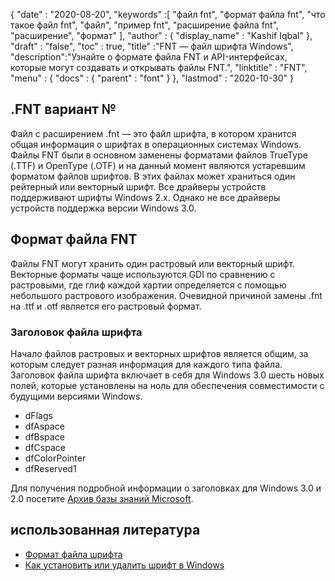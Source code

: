 {
  "date" : "2020-08-20",
  "keywords" :[ "файл fnt", "формат файла fnt", "что такое файл fnt", "файл", "пример fnt", "расширение файла fnt", "расширение", "формат" ],
  "author" : {
    "display_name" : "Kashif Iqbal"
},
  "draft" : "false",
  "toc" : true,
  "title" :"FNT — файл шрифта Windows",
  "description":"Узнайте о формате файла FNT и API-интерфейсах, которые могут создавать и открывать файлы FNT.",
  "linktitle" : "FNT",
  "menu" : {
    "docs" : {
      "parent" : "font"
}
},
  "lastmod" : "2020-10-30"
}

## .FNT вариант №

Файл с расширением .fnt — это файл шрифта, в котором хранится общая информация о шрифтах в операционных системах Windows. Файлы FNT были в основном заменены форматами файлов TrueType (.TTF) и OpenType (.OTF) и на данный момент являются устаревшим форматом файлов шрифтов. В этих файлах может храниться один рейтерный или векторный шрифт. Все драйверы устройств поддерживают шрифты Windows 2.x. Однако не все драйверы устройств
поддержка версии Windows 3.0.

## Формат файла FNT

Файлы FNT могут хранить один растровый или векторный шрифт. Векторные форматы чаще используются GDI по сравнению с растровыми, где глиф каждой хартии определяется с помощью небольшого растрового изображения. Очевидной причиной замены .fnt на .ttf и .otf является его растровый формат.

### Заголовок файла шрифта
Начало файлов растровых и векторных шрифтов является общим, за которым следует разная информация для каждого типа файла. Заголовок файла шрифта включает в себя для Windows 3.0 шесть новых полей, которые установлены на ноль для обеспечения совместимости с будущими версиями Windows.

* dFlags
* dfAspace
* dfBspace
* dfCspace
* dfColorPointer
* dfReserved1

Для получения подробной информации о заголовках для Windows 3.0 и 2.0 посетите [Архив базы знаний Microsoft](https://jeffpar.github.io/kbarchive/kb/065/Q65123/).

## использованная литература
* [Формат файла шрифта](https://jeffpar.github.io/kbarchive/kb/065/Q65123/)
* [Как установить или удалить шрифт в Windows](https://support.microsoft.com/en-us/windows/how-to-install-or-remove-a-font-in-windows-f12d0657-2fc8-7613-c76f-88d043b334b8)

